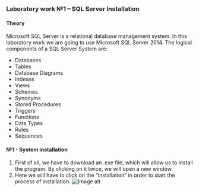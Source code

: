 ### Laboratory work №1 – SQL Server Installation

#### Theory

Microsoft SQL Server is a relational database management system. In this laboratory work we are going to use Microsoft SQL Server 2014. The logical components of a SQL Server System are:
* Databases
* Tables
*	Database Diagrams
* Indexes
* Views
* Schemes
* Synonyms
* Stored Procedures
* Triggers
* Functions
* Data Types
* Rules
* Sequences

#### №1 - System installation
1.	First of all, we have to download an .exe file, which will allow us to install the program. By clicking on it twice, we will open a new window. 
2.	Here we will have to click on the “Installation” in order to start the process of installation.
![Image alt](https://github.com/AnastasiaFAF172/SQL/raw/images/1.png)

